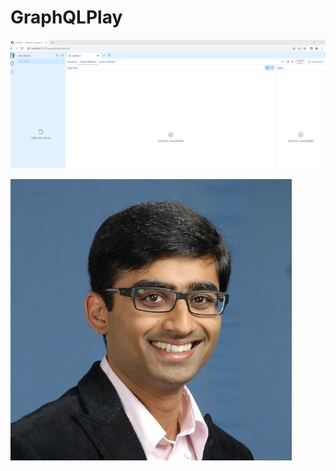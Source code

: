 # GraphQLPlay

![Test Imag 8](https://github.com/mosesnova/GraphQLPlay/blob/master/BananaCup.jpg)

![Test Imag 8](https://github.com/mosesnova/GraphQLPlay/blob/master/sripthy.jpeg)
